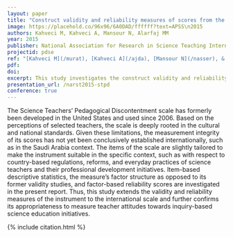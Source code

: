```yaml
---
layout: paper
title: "Construct validity and reliability measures of scores from the Science Teachers’ Pedagogical Discontentment (STPD) Scale"
image: https://placehold.co/96x96/6A0DAD/ffffff?text=APSS\n2015
authors: Kahveci M, Kahveci A, Mansour N, Alarfaj MM
year: 2015
publisher: National Association for Research in Science Teaching International Conference (NARST)
projectid: pdse
ref: "[Kahveci M](/murat), [Kahveci A](/ajda), [Mansour N](/nasser), & [Alarfaj MM](/maher). (2015). _[Construct validity and reliability measures of scores from the Science Teachers’ Pedagogical Discontentment (STPD) Scale](/liv)_. Paper presented at the National Association for Research in Science Teaching International Conference (NARST). Chicago, IL, USA. April 11 - 14, 2015."
pdf:
doi:
excerpt: This study investigates the construct validity and reliability of the Science Teachers’ Pedagogical Discontentment Scale (STPD) scores internationally.
presentation_url: /narst2015-stpd
conference: true 
---
```

The Science Teachers’ Pedagogical Discontentment scale has formerly been developed in the United States and used since 2006. Based on the perceptions of selected teachers, the scale is deeply rooted in the cultural and national standards. Given these limitations, the measurement integrity of its scores has not yet been conclusively established internationally, such as in the Saudi Arabia context. The items of the scale are slightly tailored to make the instrument suitable in the specific context, such as with respect to country-based regulations, reforms, and everyday practices of science teachers and their professional development initiatives. Item-based descriptive statistics, the measure’s factor structure as opposed to its former validity studies, and factor-based reliability scores are investigated in the present report. Thus, this study extends the validity and reliability measures of the instrument to the international scale and further confirms its appropriateness to measure teacher attitudes towards inquiry-based science education initiatives.

{% include citation.html %}